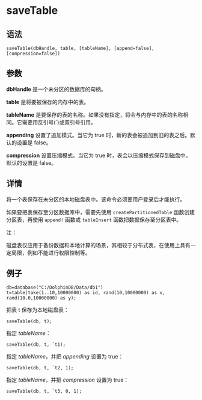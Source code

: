 # saveTable

## 语法

`saveTable(dbHandle, table, [tableName], [append=false],
[compression=false])`

## 参数

**dbHandle** 是一个未分区的数据库的句柄。

**table** 是将要被保存的内存中的表。

**tableName** 是要保存的表的名称。如果没有指定，将会与内存中的表的名称相同。它需要用反引号(`)或双引号引用。

**appending** 设置了追加模式。当它为 true 时，新的表会被追加到旧的表之后。默认的设置是
false。

**compression** 设置压缩模式。当它为 true 时，表会以压缩模式保存到磁盘中。默认的设置是
false。

## 详情

将一个表保存在未分区的本地磁盘表中。该命令必须要用户登录后才能执行。

如果要把表保存至分区数据库中，需要先使用 `createPartitionedTable`
函数创建分区表，再使用 `append!` 函数或 `tableInsert`
函数把数据保存至分区表中。

注：

磁盘表仅应用于备份数据和本地计算的场景，其相较于分布式表，在使用上具有一定局限，例如不能进行权限控制等。

## 例子

```
db=database("C:/DolphinDB/Data/db1")
t=table(take(1..10,10000000) as id, rand(10,10000000) as x, rand(10.0,10000000) as y);
```

把表 t 保存为本地磁盘表：

```
saveTable(db, t);
```

指定 *tableName*：

```
saveTable(db, t, `t1);
```

指定 *tableName*，并把 *appending* 设置为 true：

```
saveTable(db, t, `t2, 1);
```

指定 *tableName*，并把 *compression* 设置为 true：

```
saveTable(db, t, `t3, 0, 1);
```

